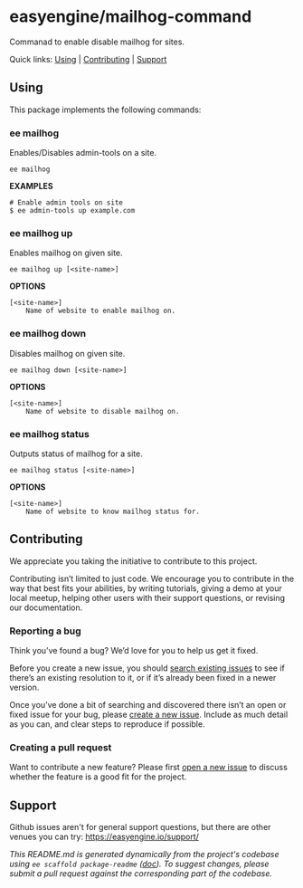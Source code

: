 easyengine/mailhog-command
==========================

Commanad to enable disable mailhog for sites.



Quick links: [Using](#using) | [Contributing](#contributing) | [Support](#support)

## Using

This package implements the following commands:

### ee mailhog

Enables/Disables admin-tools on a site.

~~~
ee mailhog
~~~

**EXAMPLES**

    # Enable admin tools on site
    $ ee admin-tools up example.com



### ee mailhog up

Enables mailhog on given site.

~~~
ee mailhog up [<site-name>]
~~~

**OPTIONS**

	[<site-name>]
		Name of website to enable mailhog on.



### ee mailhog down

Disables mailhog on given site.

~~~
ee mailhog down [<site-name>]
~~~

**OPTIONS**

	[<site-name>]
		Name of website to disable mailhog on.



### ee mailhog status

Outputs status of mailhog for a site.

~~~
ee mailhog status [<site-name>]
~~~

**OPTIONS**

	[<site-name>]
		Name of website to know mailhog status for.

## Contributing

We appreciate you taking the initiative to contribute to this project.

Contributing isn’t limited to just code. We encourage you to contribute in the way that best fits your abilities, by writing tutorials, giving a demo at your local meetup, helping other users with their support questions, or revising our documentation.


### Reporting a bug

Think you’ve found a bug? We’d love for you to help us get it fixed.

Before you create a new issue, you should [search existing issues](https://github.com/easyengine/mailhog-command/issues?q=label%3Abug%20) to see if there’s an existing resolution to it, or if it’s already been fixed in a newer version.

Once you’ve done a bit of searching and discovered there isn’t an open or fixed issue for your bug, please [create a new issue](https://github.com/easyengine/mailhog-command/issues/new). Include as much detail as you can, and clear steps to reproduce if possible.

### Creating a pull request

Want to contribute a new feature? Please first [open a new issue](https://github.com/easyengine/mailhog-command/issues/new) to discuss whether the feature is a good fit for the project.

## Support

Github issues aren't for general support questions, but there are other venues you can try: https://easyengine.io/support/


*This README.md is generated dynamically from the project's codebase using `ee scaffold package-readme` ([doc](https://github.com/EasyEngine/scaffold-command)). To suggest changes, please submit a pull request against the corresponding part of the codebase.*
